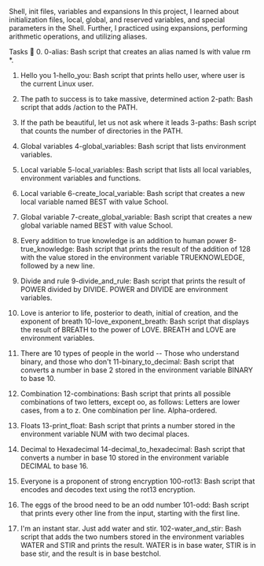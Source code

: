 Shell, init files, variables and expansions
In this project, I learned about initialization files, local, global, and reserved variables, and special parameters in the Shell. Further, I practiced using expansions, performing arithmetic operations, and utilizing aliases.

Tasks 📃
0.
0-alias: Bash script that creates an alias named ls with value rm *.

1. Hello you
1-hello_you: Bash script that prints hello user, where user is the current Linux user.

2. The path to success is to take massive, determined action
2-path: Bash script that adds /action to the PATH.

3. If the path be beautiful, let us not ask where it leads
3-paths: Bash script that counts the number of directories in the PATH.

4. Global variables
4-global_variables: Bash script that lists environment variables.

5. Local variable
5-local_variables: Bash script that lists all local variables, environment variables and functions.

6. Local variable
6-create_local_variable: Bash script that creates a new local variable named BEST with value School.

7. Global variable
7-create_global_variable: Bash script that creates a new global variable named BEST with value School.

8. Every addition to true knowledge is an addition to human power
8-true_knowledge: Bash script that prints the result of the addition of 128 with the value stored in the environment variable TRUEKNOWLEDGE, followed by a new line.

9. Divide and rule
9-divide_and_rule: Bash script that prints the result of POWER divided by DIVIDE. POWER and DIVIDE are environment variables.

10. Love is anterior to life, posterior to death, initial of creation, and the exponent of breath
10-love_exponent_breath: Bash script that displays the result of BREATH to the power of LOVE. BREATH and LOVE are environment variables.

11. There are 10 types of people in the world -- Those who understand binary, and those who don't
11-binary_to_decimal: Bash script that converts a number in base 2 stored in the environment variable BINARY to base 10.

12. Combination
12-combinations: Bash script that prints all possible combinations of two letters, except oo, as follows:
Letters are lower cases, from a to z.
One combination per line.
Alpha-ordered.

13. Floats
13-print_float: Bash script that prints a number stored in the environment variable NUM with two decimal places.

14. Decimal to Hexadecimal
14-decimal_to_hexadecimal: Bash script that converts a number in base 10 stored in the environment variable DECIMAL to base 16.

15. Everyone is a proponent of strong encryption
100-rot13: Bash script that encodes and decodes text using the rot13 encryption.

16. The eggs of the brood need to be an odd number
101-odd: Bash script that prints every other line from the input, starting with the first line.

17. I'm an instant star. Just add water and stir.
102-water_and_stir: Bash script that adds the two numbers stored in the environment variables WATER and STIR and prints the result.
WATER is in base water, STIR is in base stir, and the result is in base bestchol.
